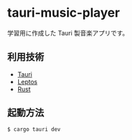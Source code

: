 # tauri-music-player

学習用に作成した Tauri 製音楽アプリです。

## 利用技術

- [Tauri](https://v2.tauri.app/)
- [Leptos](https://leptos.dev/)
- [Rust](https://www.rust-lang.org/)

## 起動方法

```bash
$ cargo tauri dev
```
